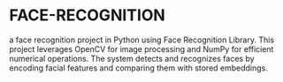 # FACE-RECOGNITION
a face recognition project in Python using Face Recognition Library. This project leverages  OpenCV for image processing and NumPy for efficient numerical operations. The system detects and  recognizes faces by encoding facial features and comparing them with stored embeddings. 
